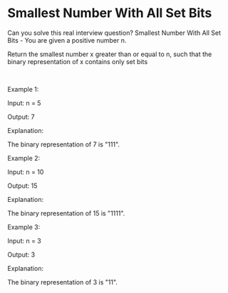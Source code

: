 # Smallest Number With All Set Bits

Can you solve this real interview question? Smallest Number With All Set Bits - You are given a positive number n.

Return the smallest number x greater than or equal to n, such that the binary representation of x contains only set bits

 

Example 1:

Input: n = 5

Output: 7

Explanation:

The binary representation of 7 is "111".

Example 2:

Input: n = 10

Output: 15

Explanation:

The binary representation of 15 is "1111".

Example 3:

Input: n = 3

Output: 3

Explanation:

The binary representation of 3 is "11".